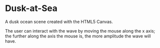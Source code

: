 # Dusk-at-Sea
A dusk ocean scene created with the HTML5 Canvas. 

The user can interact with the wave by moving the mouse along the x axis; the further along the axis the mouse is, the more amplitude the wave will have.
